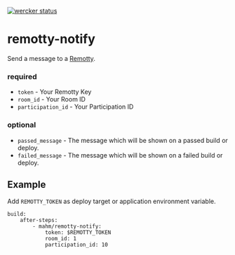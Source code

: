 [![wercker status](https://app.wercker.com/status/edb93a3e94114514c178d39a2be1d067/m "wercker status")](https://app.wercker.com/project/bykey/edb93a3e94114514c178d39a2be1d067)

# remotty-notify

Send a message to a [Remotty](https://www.remotty.net/).

### required

* `token` - Your Remotty Key
* `room_id` - Your Room ID
* `participation_id` - Your Participation ID

### optional

* `passed_message` - The message which will be shown on a passed build or deploy.
* `failed_message` - The message which will be shown on a failed build or deploy.

Example
--------

Add `REMOTTY_TOKEN` as deploy target or application environment variable.


    build:
        after-steps:
            - mahm/remotty-notify:
                token: $REMOTTY_TOKEN
                room_id: 1
                participation_id: 10

